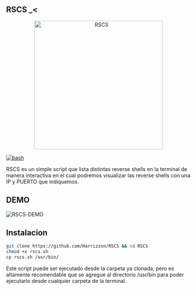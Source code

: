 
## RSCS _<
<p align="center">
   <img src="https://github.com/Harrizzon/RSCS/blob/main/misc/RSCS_banner.png" width="350" title="RSCS">
</p>
<p align="left"> <a href="https://github.com/Harrizzon/RSCS" target="_blank"> <img src="https://img.shields.io/badge/MADE%20WITH-Bash-9cf?style=flat-square" alt="bash"/> </a> </p>

RSCS es un simple script que lista distintas reverse shells en la terminal de manera interactiva en el cual podremos visualizar las reverse shells con una IP y PUERTO que indiquemos.

## DEMO
<img alt="RSCS-DEMO" src="https://github.com/Harrizzon/RSCS/blob/main/misc/rscs.gif">

## Instalacion
```bash
git clone https://github.com/Harrizzon/RSCS && cd RSCS
chmod +x rscs.sh
cp rscs.sh /usr/bin/
```
Este script puede ser ejecutado desde la carpeta ya clonada, pero es altamente recomendable que se agregue al directorio /usr/bin para poder ejecutarlo desde cualquier carpeta de la terminal.
